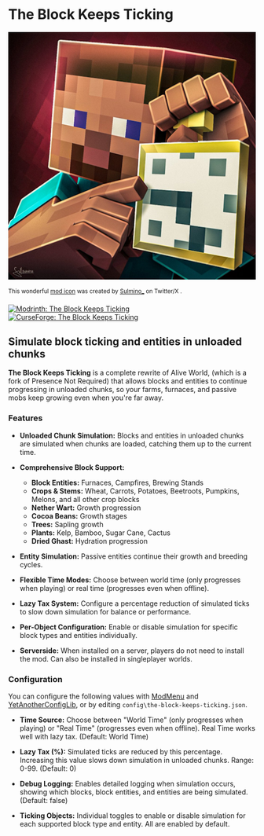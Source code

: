 # The Block Keeps Ticking

![icon.png](icon.png)

<sup>This wonderful [mod icon](https://x.com/Sulmino_/status/1979955766074261928) was created by [Sulmino_](https://x.com/Sulmino_) on Twitter/X .</sup>

[![Modrinth: The Block Keeps Ticking](https://img.shields.io/badge/Modrinth-The_Block_Keeps_Ticking-00ae5d?logo=modrinth)](https://modrinth.com/mod/the-block-keeps-ticking) [![CurseForge: The Block Keeps Ticking](https://img.shields.io/badge/CurseForge-The_Block_Keeps_Ticking-f16437?logo=curseforge)](https://www.curseforge.com/minecraft/mc-mods/the-block-keeps-ticking)

## Simulate block ticking and entities in unloaded chunks

**The Block Keeps Ticking** is a complete rewrite of Alive World, (which is a fork of Presence Not Required) that allows blocks and entities to continue progressing in unloaded chunks, so your farms, furnaces, and passive mobs keep growing even when you're far away.

### Features

* **Unloaded Chunk Simulation:** Blocks and entities in unloaded chunks are simulated when chunks are loaded, catching them up to the current time.

* **Comprehensive Block Support:**
  * **Block Entities:** Furnaces, Campfires, Brewing Stands
  * **Crops & Stems:** Wheat, Carrots, Potatoes, Beetroots, Pumpkins, Melons, and all other crop blocks
  * **Nether Wart:** Growth progression
  * **Cocoa Beans:** Growth stages
  * **Trees:** Sapling growth
  * **Plants:** Kelp, Bamboo, Sugar Cane, Cactus
  * **Dried Ghast:** Hydration progression

* **Entity Simulation:** Passive entities continue their growth and breeding cycles.

* **Flexible Time Modes:** Choose between world time (only progresses when playing) or real time (progresses even when offline).

* **Lazy Tax System:** Configure a percentage reduction of simulated ticks to slow down simulation for balance or performance.

* **Per-Object Configuration:** Enable or disable simulation for specific block types and entities individually.

* **Serverside:** When installed on a server, players do not need to install the mod. Can also be installed in singleplayer worlds.

### Configuration

You can configure the following values with [ModMenu](https://github.com/TerraformersMC/ModMenu) and [YetAnotherConfigLib](https://github.com/isXander/YetAnotherConfigLib), or by editing `config\the-block-keeps-ticking.json`.

* **Time Source:** Choose between "World Time" (only progresses when playing) or "Real Time" (progresses even when offline). Real Time works well with lazy tax. (Default: World Time)

* **Lazy Tax (%):** Simulated ticks are reduced by this percentage. Increasing this value slows down simulation in unloaded chunks. Range: 0-99. (Default: 0)

* **Debug Logging:** Enables detailed logging when simulation occurs, showing which blocks, block entities, and entities are being simulated. (Default: false)

* **Ticking Objects:** Individual toggles to enable or disable simulation for each supported block type and entity. All are enabled by default.
